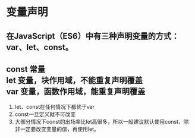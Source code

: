 # 变量声明
## 在JavaScript（ES6）中有三种声明变量的方式：var、let、const。
**const** 常量<br>
**let** 变量，块作用域，不能重复声明覆盖<br>
**var** 变量，函数作用域，能重复声明覆盖<br>
---
1. let、const在任何情况下都优于var
2. const一旦定义就不可改变
3. 大部分情况下const的出场率比let高很多，所以一般建议默认使用const，除非一定要改变变量的值，再使用let。
